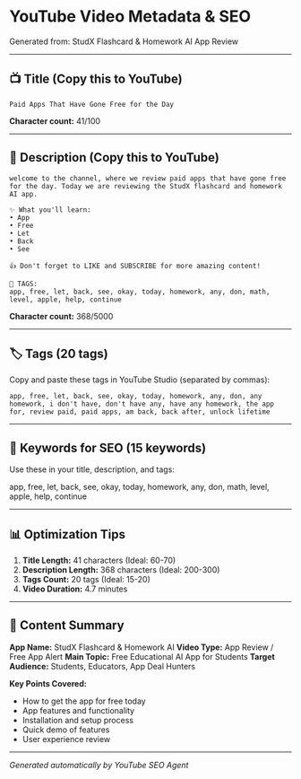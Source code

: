 # YouTube Video Metadata & SEO

Generated from: StudX Flashcard & Homework AI App Review

---

## 📺 Title (Copy this to YouTube)

```
Paid Apps That Have Gone Free for the Day
```

**Character count:** 41/100

---

## 📝 Description (Copy this to YouTube)

```
welcome to the channel, where we review paid apps that have gone free for the day. Today we are reviewing the StudX flashcard and homework AI app.

✨ What you'll learn:
• App
• Free
• Let
• Back
• See

👍 Don't forget to LIKE and SUBSCRIBE for more amazing content!

📌 TAGS:
app, free, let, back, see, okay, today, homework, any, don, math, level, apple, help, continue
```

**Character count:** 368/5000

---

## 🏷️ Tags (20 tags)

Copy and paste these tags in YouTube Studio (separated by commas):

```
app, free, let, back, see, okay, today, homework, any, don, any homework, i don't have, don't have any, have any homework, the app for, review paid, paid apps, am back, back after, unlock lifetime
```

---

## 🔑 Keywords for SEO (15 keywords)

Use these in your title, description, and tags:

app, free, let, back, see, okay, today, homework, any, don, math, level, apple, help, continue

---

## 📊 Optimization Tips

1. **Title Length:** 41 characters (Ideal: 60-70)
2. **Description Length:** 368 characters (Ideal: 200-300)
3. **Tags Count:** 20 tags (Ideal: 15-20)
4. **Video Duration:** 4.7 minutes

---

## 🎯 Content Summary

**App Name:** StudX Flashcard & Homework AI
**Video Type:** App Review / Free App Alert
**Main Topic:** Free Educational AI App for Students
**Target Audience:** Students, Educators, App Deal Hunters

**Key Points Covered:**
- How to get the app for free today
- App features and functionality
- Installation and setup process
- Quick demo of features
- User experience review

---

*Generated automatically by YouTube SEO Agent*
